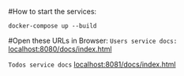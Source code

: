 #How to start the services:

```shell script
docker-compose up --build
```

#Open these URLs in Browser:
`Users service docs:` 
<a href="http://localhost:8080/docs/index.html" target="_blank">localhost:8080/docs/index.html</a>

`Todos service docs`
<a href="http://localhost:8080/docs/index.html" target="_blank">localhost:8081/docs/index.html</a>
